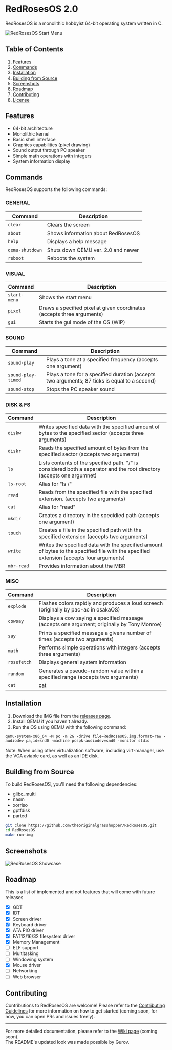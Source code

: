 # RedRosesOS 2.0

RedRosesOS is a monolithic hobbyist 64-bit operating system written in C.

![RedRosesOS Start Menu](https://github.com/theoriginalgrasshopper/RedRosesOS/blob/main/start_menu.png?raw=true)

## Table of Contents

1. [Features](#features)
2. [Commands](#commands)
3. [Installation](#installation)
4. [Building from Source](#building-from-source)
5. [Screenshots](#screenshots)
6. [Roadmap](#roadmap)
7. [Contributing](#contributing)
8. [License](#license)

## Features

- 64-bit architecture
- Monolithic kernel
- Basic shell interface
- Graphics capabilities (pixel drawing)
- Sound output through PC speaker
- Simple math operations with integers
- System information display

## Commands

RedRosesOS supports the following commands:

### GENERAL

| Command | Description |
|---------|-------------|
| `clear` | Clears the screen |
| `about` | Shows information about RedRosesOS |
| `help` | Displays a help message |
| `qemu-shutdown` | Shuts down QEMU ver. 2.0 and newer |
| `reboot` | Reboots the system |

### VISUAL

| Command | Description |
|---------|-------------|
| `start-menu` | Shows the start menu |
| `pixel` | Draws a specified pixel at given coordinates (accepts three arguments) |
| `gui` | Starts the gui mode of the OS (WIP) |


### SOUND

| Command | Description |
|---------|-------------|
| `sound-play` | Plays a tone at a specified frequency (accepts one argument) |
| `sound-play-timed` | Plays a tone for a specified duration (accepts two arguments; 87 ticks is equal to a second) |
| `sound-stop` | Stops the PC speaker sound |

### DISK & FS

| Command | Description |
|---------|-------------| 
| `diskw` | Writes specified data with the specified amount of bytes to the specified sector (accepts three arguments) |
| `diskr` | Reads the specified amount of bytes from the specified sector (accepts two arguments) |
| `ls` | Lists contents of the specified path. "/" is considered both a separator and the root directory (accepts one argumnet) |
| `ls-root` | Alias for "ls /" |
| `read` | Reads from the specified file with the specified extension. (accepts two arguments) |
| `cat` | Alias for "read" |
| `mkdir` | Creates a directory in the specidied path (accepts one argument) |
| `touch` | Creates a file in the specified path with the specified extension (accepts two arguments) | 
| `write` | Writes the specified data with the specified amount of bytes to the specified file with the specified extension (accepts four arguments) |
| `mbr-read` | Provides information about the MBR

### MISC

| Command | Description |
|---------|-------------|
| `explode` | Flashes colors rapidly and produces a loud screech (originally by pac-ac in osakaOS) |
| `cowsay` | Displays a cow saying a specified message (accepts one argument; originally by Tony Monroe) |
| `say` | Prints a specified message a givens number of times (accepts two arguments) |
| `math` | Performs simple operations with integers (accepts three arguments) |
| `rosefetch` | Displays general system information |
| `random` | Generates a pseudo-random value within a specified range (accepts two arguments) |
| `cat` | cat |

## Installation

1. Download the IMG file from the [releases page](https://github.com/theoriginalgrasshopper/RedRosesOS/releases).
2. Install QEMU if you haven't already.
3. Run the OS using QEMU with the following command:

```
qemu-system-x86_64 -M pc -m 2G -drive file=RedRosesOS.img,format=raw -audiodev pa,id=snd0 -machine pcspk-audiodev=snd0 -monitor stdio
```

Note: When using other virtualization software, including virt-manager, use the VGA aviable card, as well as an IDE disk.

## Building from Source

To build RedRosesOS, you'll need the following dependencies:

- glibc_multi
- nasm
- xorriso
- gptfdisk
- parted

```bash
git clone https://github.com/theoriginalgrasshopper/RedRosesOS.git
cd RedRosesOS
make run-img
```

## Screenshots

![RedRosesOS Showcase](https://github.com/theoriginalgrasshopper/RedRosesOS/blob/main/showcaseh.png?raw=true)

## Roadmap

This is a list of implemented and not features that will come with future releases

- [x] GDT 
- [x] IDT 
- [x] Screen driver
- [x] Keyboard driver
- [X] ATA PIO driver
- [X] FAT12/16/32 filesystem driver
- [X] Memory Management
- [ ] ELF support
- [ ] Multitasking
- [ ] Windowing system
- [X] Mouse driver
- [ ] Networking 
- [ ] Web browser

## Contributing

Contributions to RedRosesOS are welcome! Please refer to the [Contributing Guidelines](CONTRIBUTING.md) for more information on how to get started (coming soon, for now, you can open PRs and issues freely).

---------

For more detailed documentation, please refer to the [Wiki page](https://github.com/theoriginalgrasshopper/RedRosesOS/wiki) (coming soon).
<br>
The README's updated look was made possible by Gurov.
